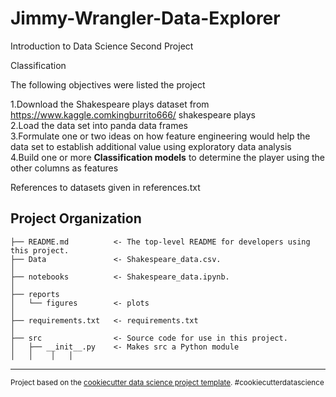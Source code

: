 # Jimmy-Wrangler-Data-Explorer
Introduction to Data Science Second Project

Classification

The following objectives were listed the project

1.Download the Shakespeare plays dataset from https://www.kaggle.comkingburrito666/ shakespeare plays <br>
2.Load the data set into panda data frames <br>
3.Formulate one or two ideas on how feature engineering would help the
data set to establish additional value using exploratory data analysis<br>
4.Build one or more <b>Classification models</b> to determine the player using the other columns as features<br>

References to datasets given in references.txt

Project Organization
------------

    ├── README.md          <- The top-level README for developers using this project.
    ├── Data               <- Shakespeare_data.csv.       
    │  
    ├── notebooks          <- Shakespeare_data.ipynb.
    │
    ├── reports            
    │   └── figures        <- plots
    │
    ├── requirements.txt   <- requirements.txt
    │
    ├── src                <- Source code for use in this project.
    │   ├── __init__.py    <- Makes src a Python module
    │   │    │   │


--------

<p><small>Project based on the <a target="_blank" href="https://drivendata.github.io/cookiecutter-data-science/">cookiecutter data science project template</a>. #cookiecutterdatascience</small></p>

